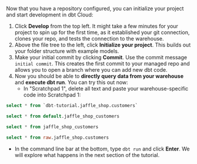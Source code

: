 Now that you have a repository configured, you can initialize your project and start development in dbt Cloud:

1. Click **Develop** from the top left. It might take a few minutes for your project to spin up for the first time, as it established your git connection, clones your repo, and tests the connection to the warehouse.
2. Above the file tree to the left, click **Initialize your project**.  This builds out your folder structure with example models.
3. Make your initial commit by clicking **Commit**.  Use the commit message `initial commit`.  This creates the first commit to your managed repo and allows you to open a branch where you can add new dbt code. 
4. Now you should be able to **directly query data from your warehouse** and **execute dbt run**.  You can try this out now:
    - In "Scratchpad 1", delete all text and paste your warehouse-specific code into Scratchpad 1:

<WHCode>

<div warehouse="BigQuery">

```sql
select * from `dbt-tutorial.jaffle_shop.customers`
```

</div>

<div warehouse="Databricks">

```sql
select * from default.jaffle_shop_customers
```

</div>

<div warehouse="Redshift">

```sql
select * from jaffle_shop_customers
```

</div>

<div warehouse="Snowflake">

```sql
select * from raw.jaffle_shop.customers
```

</div>

</WHCode>

- In the command line bar at the bottom, type `dbt run` and click **Enter**.  We will explore what happens in the next section of the tutorial.
